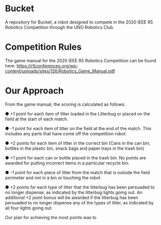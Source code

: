 # Bucket

A repository for Bucket, a robot designed to compete in the 2020 IEEE R5 Robotics Competition through the UNO Robotics Club.

# Competition Rules

The game manual for the 2020 IEEE R5 Robotics Competition can be found here: https://r5conferences.org/wp-content/uploads/sites/126/Robotics_Game_Manual.pdf

# Our Approach

From the game manual, the scoring is calculated as follows:

● +1 point for each item of litter loaded in the Litterbug or placed on the field at the
start of each match.

● -1 point for each item of litter on the field at the end of the match. This includes
any parts that have come off the competition robot.

● +2 points for each item of litter in the correct bin (Cans in the can bin, bottles in
the plastic bin, snack bags and paper trays in the trash bin)

● +1 point for each can or bottle placed in the trash bin. No points are awarded for
putting incorrect items in a particular recycle bin.

● -1 point for each piece of litter from the match that is outside the field perimeter
and not in a bin or touching the robot

● +2 points for each type of litter that the litterbug has been persuaded to no longer
dispense, as indicated by the litterbug lights going out. An additional +2 point
bonus will be awarded if the litterbug has been persuaded to no longer dispense
any of the types of litter, as indicated by all four lights going out.

Our plan for achieving the most points was to 
